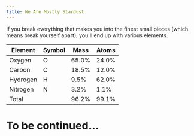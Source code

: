 ```yaml
---
title: We Are Mostly Stardust
---
```


If you break everything that makes you into the finest small pieces (which means break yourself apart), you'll end up with various elements.

Element|Symbol|Mass|Atoms
-|-|-|-
Oxygen|O|65.0%|24.0%
Carbon|C|18.5%|12.0%
Hydrogen|H|9.5%|62.0%
Nitrogen|N|3.2%|1.1%
Total||96.2%|99.1%

# To be continued...
